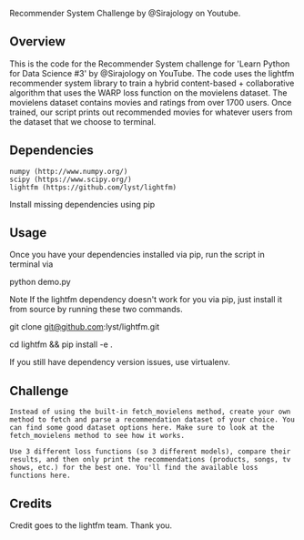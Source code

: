 Recommender System Challenge by @Sirajology on Youtube.

## Overview

This is the code for the Recommender System challenge for 'Learn Python for Data Science #3' by @Sirajology on YouTube. The code uses the lightfm recommender system library to train a hybrid content-based + collaborative algorithm that uses the WARP loss function on the movielens dataset. The movielens dataset contains movies and ratings from over 1700 users. Once trained, our script prints out recommended movies for whatever users from the dataset that we choose to terminal.

## Dependencies

    numpy (http://www.numpy.org/)
    scipy (https://www.scipy.org/)
    lightfm (https://github.com/lyst/lightfm)

Install missing dependencies using pip

## Usage

Once you have your dependencies installed via pip, run the script in terminal via

python demo.py

Note If the lightfm dependency doesn't work for you via pip, just install it from source by running these two commands.

git clone git@github.com:lyst/lightfm.git

cd lightfm && pip install -e .

If you still have dependency version issues, use virtualenv.

## Challenge

    Instead of using the built-in fetch_movielens method, create your own method to fetch and parse a recommendation dataset of your choice. You can find some good dataset options here. Make sure to look at the fetch_movielens method to see how it works.

    Use 3 different loss functions (so 3 different models), compare their results, and then only print the recommendations (products, songs, tv shows, etc.) for the best one. You'll find the available loss functions here.

## Credits

Credit goes to the lightfm team. Thank you.
